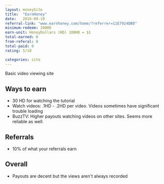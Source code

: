 ```yaml
---
layout: moneySite
title:  "EarnHoney"
date:   2016-09-19
referral-link: "www.earnhoney.com/home/?referrer=11E7924DB8"
minimum-redeem: 200HD
earn-unit: HoneyDollars (HD) 100HD = $1
total-earned: 0
from-referal: 0
total-paid: 0
rating: 5/10

categories: site
---
```


Basic video viewing site

Ways to earn
---

* 30 HD for watching the tutorial
* Watch videos: .1HD - .2HD per video. Videos sometimes have significant trouble loading
* BuzzTV: Higher payouts watching videos on other sites. Seems more reliable as well.


Referrals
------

* 10% of what your referrals earn


Overall
-----

* Payouts are decent but the views aren't always recorded 
